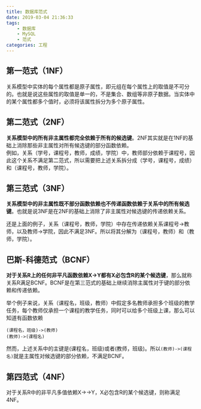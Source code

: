 ```yaml
---
title: 数据库范式
date: 2019-03-04 21:36:33
tags: 
    - 数据库
    - MySQL
    - 范式
categories: 工程
---
```


## 第一范式（1NF）

关系模型中实体的每个属性都是原子属性，即元组在每个属性上的取值是不可分的。也就是说这些属性的取值是单一的，不是集合、数组等非原子数据。当实体中的某个属性都多个值时，必须将该属性拆分为多个原子属性。

<!-- more --> 

## 第二范式（2NF）

**关系模型中的所有非主属性都完全依赖于所有的候选键**。2NF其实就是在1NF的基础上消除那些非主属性对所有候选键的部分函数依赖。  
例如，关系（学号，课程号，教师，成绩，学院）中，教师部分依赖于课程号，因此这个关系不满足第二范式，所以需要把上述关系拆分成（学号，课程号，成绩）和（课程号，教师，学院）。

## 第三范式（3NF）

**关系模型中的非主属性既不部分函数依赖也不传递函数依赖于关系中的所有候选键**。也就是说3NF是在2NF的基础上消除了非主属性对候选键的传递依赖关系。

还是上面的例子，关系（课程号，教师，学院）中存在传递依赖关系课程号->教师，以及教师->学院，因此不满足3NF。所以将其分解为（课程号，教师）和（教师，学院）。

## 巴斯-科德范式（BCNF）

**对于关系R上的任何非平凡函数依赖X->Y都有X必包含R的某个候选键**，那么就称关系R满足BCNF。BCNF是在第三范式的基础上继续消除主属性对于键的部分依赖和传递依赖。  

举个例子来说，关系（课程名，班级，教师）中假定多名教师承担多个班级的教学任务，每个教师仅承担一个课程的教学任务，同时可以给多个班级上课，那么可以知道有函数依赖

```
(课程名，班级)->(教师)
(教师)->(课程名)
```
然而，上述关系中的主键是(课程名，班级)或者(教师，班级)。所以`(教师)->(课程名)`就是主属性对候选键的部分依赖，不满足BCNF。


## 第四范式（4NF）

对于关系R中的非平凡多值依赖X->->Y，X必包含R的某个候选键，则称满足4NF。